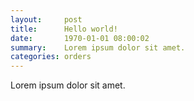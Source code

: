 ```yaml
---
layout:     post
title:      Hello world!
date:       1970-01-01 08:00:02
summary:    Lorem ipsum dolor sit amet.
categories: orders
---
```


Lorem ipsum dolor sit amet.
